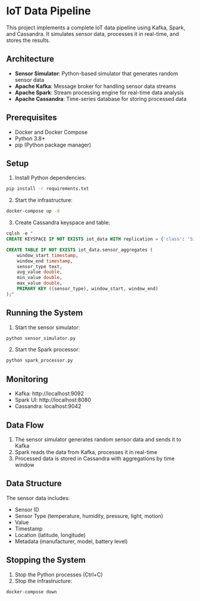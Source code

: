 # IoT Data Pipeline

This project implements a complete IoT data pipeline using Kafka, Spark, and Cassandra. It simulates sensor data, processes it in real-time, and stores the results.

## Architecture

- **Sensor Simulator**: Python-based simulator that generates random sensor data
- **Apache Kafka**: Message broker for handling sensor data streams
- **Apache Spark**: Stream processing engine for real-time data analysis
- **Apache Cassandra**: Time-series database for storing processed data

## Prerequisites

- Docker and Docker Compose
- Python 3.8+
- pip (Python package manager)

## Setup

1. Install Python dependencies:
```bash
pip install -r requirements.txt
```

2. Start the infrastructure:
```bash
docker-compose up -d
```

3. Create Cassandra keyspace and table:
```sql
cqlsh -e "
CREATE KEYSPACE IF NOT EXISTS iot_data WITH replication = {'class': 'SimpleStrategy', 'replication_factor': 1};

CREATE TABLE IF NOT EXISTS iot_data.sensor_aggregates (
    window_start timestamp,
    window_end timestamp,
    sensor_type text,
    avg_value double,
    min_value double,
    max_value double,
    PRIMARY KEY ((sensor_type), window_start, window_end)
);"
```

## Running the System

1. Start the sensor simulator:
```bash
python sensor_simulator.py
```

2. Start the Spark processor:
```bash
python spark_processor.py
```

## Monitoring

- Kafka: http://localhost:9092
- Spark UI: http://localhost:8080
- Cassandra: localhost:9042

## Data Flow

1. The sensor simulator generates random sensor data and sends it to Kafka
2. Spark reads the data from Kafka, processes it in real-time
3. Processed data is stored in Cassandra with aggregations by time window

## Data Structure

The sensor data includes:
- Sensor ID
- Sensor Type (temperature, humidity, pressure, light, motion)
- Value
- Timestamp
- Location (latitude, longitude)
- Metadata (manufacturer, model, battery level)

## Stopping the System

1. Stop the Python processes (Ctrl+C)
2. Stop the infrastructure:
```bash
docker-compose down
``` 